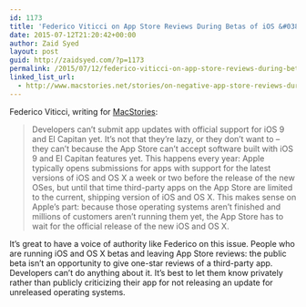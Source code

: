 ```yaml
---
id: 1173
title: 'Federico Viticci on App Store Reviews During Betas of iOS &#038; OS X'
date: 2015-07-12T21:20:42+00:00
author: Zaid Syed
layout: post
guid: http://zaidsyed.com/?p=1173
permalink: /2015/07/12/federico-viticci-on-app-store-reviews-during-betas-of-ios-os-x/
linked_list_url:
  - http://www.macstories.net/stories/on-negative-app-store-reviews-during-betas-of-ios-and-os-x/
---
```

Federico Viticci, writing for [MacStories](http://macstories.net):

> Developers can&#8217;t submit app updates with official support for iOS 9 and El Capitan yet. It&#8217;s not that they&#8217;re lazy, or they don&#8217;t want to – they can&#8217;t because the App Store can&#8217;t accept software built with iOS 9 and El Capitan features yet. This happens every year: Apple typically opens submissions for apps with support for the latest versions of iOS and OS X a week or two before the release of the new OSes, but until that time third-party apps on the App Store are limited to the current, shipping version of iOS and OS X. This makes sense on Apple&#8217;s part: because those operating systems aren&#8217;t finished and millions of customers aren&#8217;t running them yet, the App Store has to wait for the official release of the new iOS and OS X.

It&#8217;s great to have a voice of authority like Federico on this issue. People who are running iOS and OS X betas and leaving App Store reviews: the public beta isn&#8217;t an opportunity to give one-star reviews of a third-party app. Developers can&#8217;t do anything about it. It&#8217;s best to let them know privately rather than publicly criticizing their app for not releasing an update for unreleased operating systems.